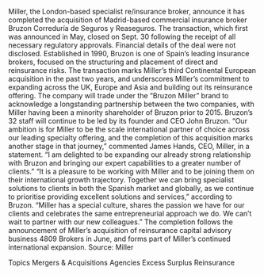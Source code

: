 Miller, the London-based specialist re/insurance broker, announce it has completed the acquisition of Madrid-based commercial insurance broker Bruzon Correduría de Seguros y Reaseguros.
The transaction, which first was announced in May, closed on Sept. 30 following the receipt of all necessary regulatory approvals. Financial details of the deal were not disclosed.
Established in 1990, Bruzon is one of Spain’s leading insurance brokers, focused on the structuring and placement of direct and reinsurance risks. The transaction marks Miller’s third Continental European acquisition in the past two years, and underscores Miller’s commitment to expanding across the UK, Europe and Asia and building out its reinsurance offering.
The company will trade under the “Bruzon Miller” brand to acknowledge a longstanding partnership between the two companies, with Miller having been a minority shareholder of Bruzon prior to 2015. Bruzon’s 32 staff will continue to be led by its founder and CEO John Bruzon.
“Our ambition is for Miller to be the scale international partner of choice across our leading specialty offering, and the completion of this acquisition marks another stage in that journey,” commented James Hands, CEO, Miller, in a statement. “I am delighted to be expanding our already strong relationship with Bruzon and bringing our expert capabilities to a greater number of clients.”
“It is a pleasure to be working with Miller and to be joining them on their international growth trajectory. Together we can bring specialist solutions to clients in both the Spanish market and globally, as we continue to prioritise providing excellent solutions and services,” according to Bruzon. “Miller has a special culture, shares the passion we have for our clients and celebrates the same entrepreneurial approach we do. We can’t wait to partner with our new colleagues.”
The completion follows the announcement of Miller’s acquisition of reinsurance capital advisory business 4809 Brokers in June, and forms part of Miller’s continued international expansion.
Source: Miller

Topics
Mergers & Acquisitions
Agencies
Excess Surplus
Reinsurance
